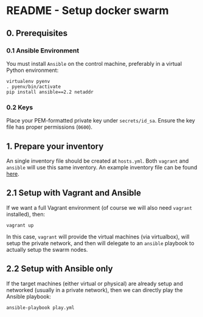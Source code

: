 # README - Setup docker swarm #

## 0. Prerequisites ##

### 0.1 Ansible Environment ###

You must install `Ansible` on the control machine, preferably in a virtual Python environment:

    virtualenv pyenv
    . pyenv/bin/activate
    pip install ansible==2.2 netaddr

### 0.2 Keys ###

Place your PEM-formatted private key under `secrets/id_sa`. Ensure the key file has proper permissions (`0600`).  

## 1. Prepare your inventory  ##

An single inventory file should be created at `hosts.yml`. Both `vagrant` and `ansible` will use this same inventory.
An example inventory file can be found [here](hosts.yml.example).

## 2.1 Setup with Vagrant and Ansible ##

If we want a full Vagrant environment (of course we will also need `vagrant` installed), then:

    vagrant up

In this case, `vagrant` will provide the virtual machines (via virtualbox), will setup the private network, 
and then will delegate to an `ansible` playbook to actually setup the swarm nodes.

## 2.2 Setup with Ansible only ##

If the target machines (either virtual or physical) are already setup and networked (usually in a private network),
then we can directly play the Ansible playbook:

    ansible-playbook play.yml


